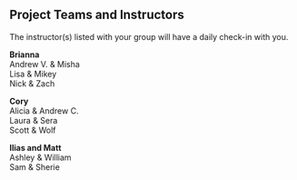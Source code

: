 ## Project Teams and Instructors

The instructor(s) listed with your group will have a daily check-in with you.

**Brianna**  
Andrew V. & Misha  
Lisa & Mikey  
Nick & Zach  

**Cory**  
Alicia & Andrew C.  
Laura & Sera  
Scott & Wolf  

**Ilias and Matt**  
Ashley & William  
Sam & Sherie  
